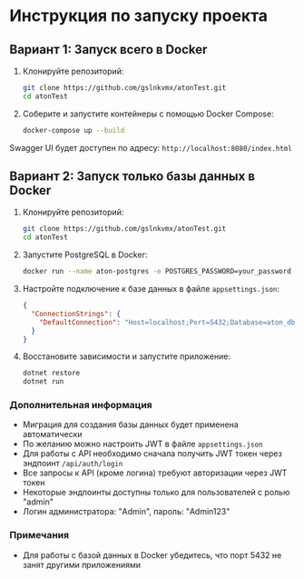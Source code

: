 # Инструкция по запуску проекта

## Вариант 1: Запуск всего в Docker

1. Клонируйте репозиторий:

    ```bash
    git clone https://github.com/gslnkvmx/atonTest.git
    cd atonTest
    ```

2. Соберите и запустите контейнеры с помощью Docker Compose:

    ```bash
    docker-compose up --build
    ```

Swagger UI будет доступен по адресу: `http://localhost:8080/index.html`

## Вариант 2: Запуск только базы данных в Docker

1. Клонируйте репозиторий:

    ```bash
    git clone https://github.com/gslnkvmx/atonTest.git
    cd atonTest
    ```

2. Запустите PostgreSQL в Docker:

    ```bash
    docker run --name aton-postgres -e POSTGRES_PASSWORD=your_password -e POSTGRES_DB=aton_db -p 5432:5432 -d postgres:latest
    ```

3. Настройте подключение к базе данных в файле `appsettings.json`:

    ```json
    {
      "ConnectionStrings": {
        "DefaultConnection": "Host=localhost;Port=5432;Database=aton_db;Username=postgres;Password=your_password"
      }
    }
    ```

4. Восстановите зависимости и запустите приложение:

    ```bash
    dotnet restore
    dotnet run
    ```

### Дополнительная информация

- Миграция для создания базы данных будет применена автоматически
- По желанию можно настроить JWT в файле `appsettings.json`
- Для работы с API необходимо сначала получить JWT токен через эндпоинт `/api/auth/login`
- Все запросы к API (кроме логина) требуют авторизации через JWT токен
- Некоторые эндпоинты доступны только для пользователей с ролью "admin"
- Логин администратора: "Admin", пароль: "Admin123"

### Примечания

- Для работы с базой данных в Docker убедитесь, что порт 5432 не занят другими приложениями
